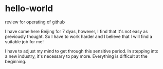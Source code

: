 # hello-world
review for operating of github

I have come here Beijing for 7 dyas, however, I find that it's not easy as previously thought. 
So I have to work harder and I believe that I will find a suitable job for me!

I have to adjust my mind to get through this sensitive period.
In stepping into a new industry, it's necessary to pay more. Everything is difficult at the beginning.

